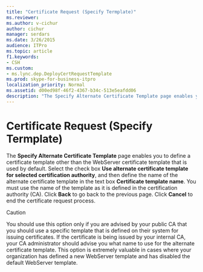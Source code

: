 ```yaml
---
title: "Certificate Request (Specify Termplate)"
ms.reviewer: 
ms.author: v-cichur
author: cichur
manager: serdars
ms.date: 3/26/2015
audience: ITPro
ms.topic: article
f1.keywords:
- CSH
ms.custom:
- ms.lync.dep.DeployCertRequestTemplate
ms.prod: skype-for-business-itpro
localization_priority: Normal
ms.assetid: d00ed98f-46f2-4367-b34c-513e5eafdd06
description: "The Specify Alternate Certificate Template page enables you to define a certificate template other than the WebServer certificate template that is used by default. Select the check box Use alternate certificate template for selected certification authority, and then define the name of the alternate certificate template in the text box Certificate template name. You must use the name of the template as it is defined in the certification authority (CA). Click Back to go back to the previous page. Click Cancel to end the certificate request process."
---
```


# Certificate Request (Specify Termplate)
 
The **Specify Alternate Certificate Template** page enables you to define a certificate template other than the WebServer certificate template that is used by default. Select the check box **Use alternate certificate template for selected certification authority**, and then define the name of the alternate certificate template in the text box **Certificate template name**. You must use the name of the template as it is defined in the certification authority (CA). Click **Back** to go back to the previous page. Click **Cancel** to end the certificate request process.
  
> [!CAUTION]
> You should use this option only if you are advised by your public CA that you should use a specific template that is defined on their system for issuing certificates. If the certificate is being issued by your internal CA, your CA administrator should advise you what name to use for the alternate certificate template. This option is extremely valuable in cases where your organization has defined a new WebServer template and has disabled the default WebServer template. 
  

